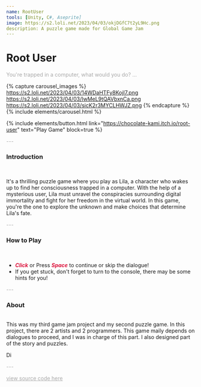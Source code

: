 ```yaml
---
name: RootUser
tools: [Unity, C#, Aseprite]
image: https://s2.loli.net/2023/04/03/okjDGfC7t2yL9Hc.png
description: A puzzle game made for Global Game Jam
---
```


# Root User

<p style="color:DarkGrey">
You're trapped in a computer, what would you do? ...
</p>

{% capture carousel_images %}
https://s2.loli.net/2023/04/03/14WDaHTFy8KojI7.png
https://s2.loli.net/2023/04/03/IwMeL9tQAVbxnCa.png
https://s2.loli.net/2023/04/03/sicK2r3MYCLHWJZ.png
{% endcapture %}
{% include elements/carousel.html %}

{% include elements/button.html link="https://chocolate-kami.itch.io/root-user" text="Play Game" block=true %}

<p class="text-center" style="color:DarkGrey">
---
</p>

<h3 class="text-center"> 
Introduction
</h3>
<br>

It's a thrilling puzzle game where you play as Lila, a character who wakes up to find her consciousness trapped in a computer. With the help of a mysterious user, Lila must unravel the conspiracies surrounding digital immortality and fight for her freedom in the virtual world. In this game, you're the one to explore the unknown and make choices that determine Lila's fate.

<p class="text-center" style="color:DarkGrey">
---
</p>

<h3 class="text-center"> 
How to Play
</h3>
<br>
 
+ <font color=Crimson><b><i>Click</i></b></font> or Press <font color=Crimson><b><i>Space</i></b></font> to continue or skip the dialogue!
+ If you get stuck, don't forget to turn to the console, there may be some hints for you!

<p class="text-center" style="color:DarkGrey">
---
</p>

<h3 class="text-center">
About
</h3>

<br>
This was my third game jam project and my second puzzle game. In this project, there are 2 artists and 2 programmers. This game maily depends on dialogues to proceed, and I was in charge of this part. I also designed part of the story and puzzles.

Di
<br>

<p class="text-center" style="color:DarkGrey">
---
</p>

<div class="text-center">
<a style="color:DarkGrey" href="https://github.com/PuppyGummy/RootUser">
view source code here
</a>
</div>